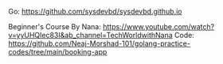 
Go:
https://github.com/sysdevbd/sysdevbd.github.io

Beginner's Course By Nana: 
https://www.youtube.com/watch?v=yyUHQIec83I&ab_channel=TechWorldwithNana
Code: https://github.com/Neaj-Morshad-101/golang-practice-codes/tree/main/booking-app